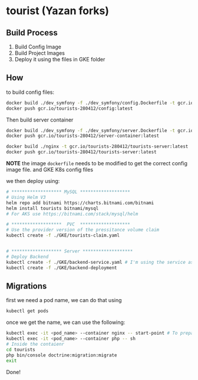 # tourist (Yazan forks)

## Build Process

1. Build Config Image
2. Build Project Images
3. Deploy it using the files in GKE folder



## How

to build config files:

```bash
docker build ./dev_symfony -f ./dev_symfony/config.Dockerfile -t gcr.io/tourists-280412/config:latest
docker push gcr.io/tourists-280412/config:latest
```

Then build server container

```bash
docker build ./dev_symfony -f ./dev_symfony/server.Dockerfile -t gcr.io/tourists-280412/server-container:latest
docker push gcr.io/tourists-280412/server-container:latest

docker build ./nginx -t gcr.io/tourists-280412/tourists-server:latest
docker push gcr.io/tourists-280412/tourists-server:latest
```



**NOTE** the image `dockerfile` needs to be modified to get the correct config image file. and GKE K8s config files



we then deploy using:

```bash
# ******************* MySQL *******************
# Using Helm V3
helm repo add bitnami https://charts.bitnami.com/bitnami
helm install tourists bitnami/mysql
# For AKS use https://bitnami.com/stack/mysql/helm

# *******************  PVC  *******************
# Use the provider version of the pressitance volume claim
kubectl create -f ./GKE/tourists-claim.yaml


# ******************* Server *******************
# Deploy Backend
kubectl create -f ./GKE/backend-service.yaml # I'm using the service as a balancer here
kubectl create -f ./GKE/backend-deployment

```



## Migrations

first we need a pod name, we can do that using

```bash
kubectl get pods
```

once we get the name, we can use the following:

```bash
kubectl exec -it <pod_name> --container nginx -- start-point # To prepair PVC
kubectl exec -it <pod_name> --container php -- sh
# Inside the contaienr
cd tourists
php bin/console doctrine:migration:migrate
exit
```

Done!

